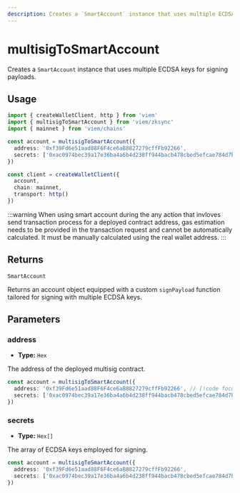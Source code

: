 ```yaml
---
description: Creates a `SmartAccount` instance that uses multiple ECDSA keys for signing payloads
---
```


# multisigToSmartAccount

Creates a `SmartAccount` instance that uses multiple ECDSA keys for signing payloads.

## Usage

```ts twoslash
import { createWalletClient, http } from 'viem'
import { multisigToSmartAccount } from 'viem/zksync'
import { mainnet } from 'viem/chains'

const account = multisigToSmartAccount({
  address: '0xf39Fd6e51aad88F6F4ce6aB8827279cffFb92266', 
  secrets: ['0xac0974bec39a17e36ba4a6b4d238ff944bacb478cbed5efcae784d7bf4f2ff80', '0xac1e735be8536c6534bb4f17f06f6afc73b2b5ba84ac2cfb12f7461b20c0bbe3']
})

const client = createWalletClient({
  account,
  chain: mainnet,
  transport: http()
})
```

:::warning
When using smart account during the any action that invloves send transaction process for a deployed contract address, gas estimation needs to be provided in the transaction request and cannot be automatically calculated. It must be manually calculated using the real wallet address.
:::

## Returns

`SmartAccount`

Returns an account object equipped with a custom `signPayload` function tailored for signing with multiple ECDSA keys.

## Parameters

### address

- **Type:** `Hex`

The address of the deployed multisig contract.

```ts
const account = multisigToSmartAccount({
  address: '0xf39Fd6e51aad88F6F4ce6aB8827279cffFb92266', // [!code focus]
  secrets: ['0xac0974bec39a17e36ba4a6b4d238ff944bacb478cbed5efcae784d7bf4f2ff80', '0xac1e735be8536c6534bb4f17f06f6afc73b2b5ba84ac2cfb12f7461b20c0bbe3']
})
```

### secrets

- **Type:** `Hex[]`

The array of ECDSA keys employed for signing.

```ts
const account = multisigToSmartAccount({
  address: '0xf39Fd6e51aad88F6F4ce6aB8827279cffFb92266', 
  secrets: ['0xac0974bec39a17e36ba4a6b4d238ff944bacb478cbed5efcae784d7bf4f2ff80', '0xac1e735be8536c6534bb4f17f06f6afc73b2b5ba84ac2cfb12f7461b20c0bbe3'] // [!code focus]
})
```


